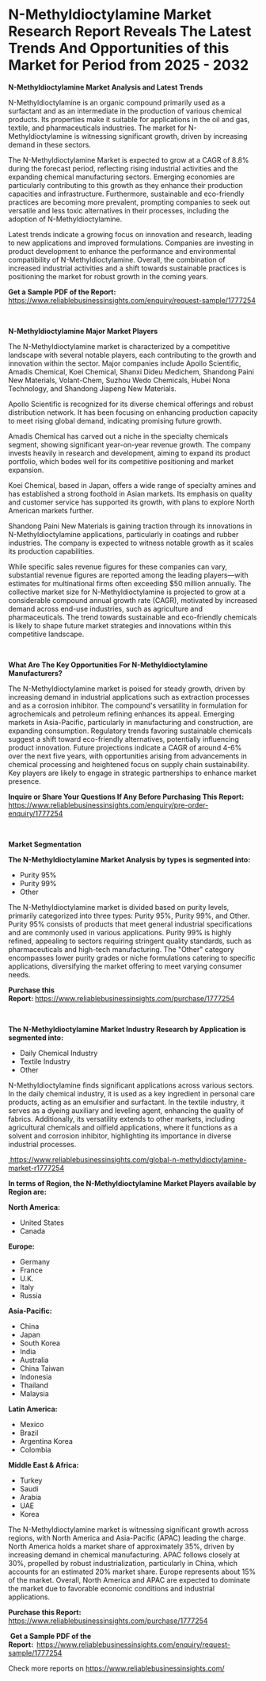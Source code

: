 <p><h1>N-Methyldioctylamine Market Research Report Reveals The Latest Trends And Opportunities of this Market for Period from 2025 - 2032</h1></p><p><strong>N-Methyldioctylamine Market Analysis and Latest Trends</strong></p>
<p><p>N-Methyldioctylamine is an organic compound primarily used as a surfactant and as an intermediate in the production of various chemical products. Its properties make it suitable for applications in the oil and gas, textile, and pharmaceuticals industries. The market for N-Methyldioctylamine is witnessing significant growth, driven by increasing demand in these sectors. </p><p>The N-Methyldioctylamine Market is expected to grow at a CAGR of 8.8% during the forecast period, reflecting rising industrial activities and the expanding chemical manufacturing sectors. Emerging economies are particularly contributing to this growth as they enhance their production capacities and infrastructure. Furthermore, sustainable and eco-friendly practices are becoming more prevalent, prompting companies to seek out versatile and less toxic alternatives in their processes, including the adoption of N-Methyldioctylamine.</p><p>Latest trends indicate a growing focus on innovation and research, leading to new applications and improved formulations. Companies are investing in product development to enhance the performance and environmental compatibility of N-Methyldioctylamine. Overall, the combination of increased industrial activities and a shift towards sustainable practices is positioning the market for robust growth in the coming years.</p></p>
<p><strong>Get a Sample PDF of the Report:&nbsp;</strong> <a href="https://www.reliablebusinessinsights.com/enquiry/request-sample/1777254?utm_campaign=2811&utm_medium=2&utm_source=Github&utm_content=ia&utm_term=03042025&utm_id=n-methyldioctylamine">https://www.reliablebusinessinsights.com/enquiry/request-sample/1777254</a></p>
<p>&nbsp;</p>
<p><strong>N-Methyldioctylamine Major Market Players</strong></p>
<p><p>The N-Methyldioctylamine market is characterized by a competitive landscape with several notable players, each contributing to the growth and innovation within the sector. Major companies include Apollo Scientific, Amadis Chemical, Koei Chemical, Shanxi Dideu Medichem, Shandong Paini New Materials, Volant-Chem, Suzhou Wedo Chemicals, Hubei Nona Technology, and Shandong Jiapeng New Materials.</p><p>Apollo Scientific is recognized for its diverse chemical offerings and robust distribution network. It has been focusing on enhancing production capacity to meet rising global demand, indicating promising future growth.</p><p>Amadis Chemical has carved out a niche in the specialty chemicals segment, showing significant year-on-year revenue growth. The company invests heavily in research and development, aiming to expand its product portfolio, which bodes well for its competitive positioning and market expansion.</p><p>Koei Chemical, based in Japan, offers a wide range of specialty amines and has established a strong foothold in Asian markets. Its emphasis on quality and customer service has supported its growth, with plans to explore North American markets further.</p><p>Shandong Paini New Materials is gaining traction through its innovations in N-Methyldioctylamine applications, particularly in coatings and rubber industries. The company is expected to witness notable growth as it scales its production capabilities.</p><p>While specific sales revenue figures for these companies can vary, substantial revenue figures are reported among the leading players—with estimates for multinational firms often exceeding $50 million annually. The collective market size for N-Methyldioctylamine is projected to grow at a considerable compound annual growth rate (CAGR), motivated by increased demand across end-use industries, such as agriculture and pharmaceuticals. The trend towards sustainable and eco-friendly chemicals is likely to shape future market strategies and innovations within this competitive landscape.</p></p>
<p>&nbsp;</p>
<p><strong>What Are The Key Opportunities For N-Methyldioctylamine Manufacturers?</strong></p>
<p><p>The N-Methyldioctylamine market is poised for steady growth, driven by increasing demand in industrial applications such as extraction processes and as a corrosion inhibitor. The compound's versatility in formulation for agrochemicals and petroleum refining enhances its appeal. Emerging markets in Asia-Pacific, particularly in manufacturing and construction, are expanding consumption. Regulatory trends favoring sustainable chemicals suggest a shift toward eco-friendly alternatives, potentially influencing product innovation. Future projections indicate a CAGR of around 4-6% over the next five years, with opportunities arising from advancements in chemical processing and heightened focus on supply chain sustainability. Key players are likely to engage in strategic partnerships to enhance market presence.</p></p>
<p><strong>Inquire or Share Your Questions If Any Before Purchasing This Report:</strong> <a href="https://www.reliablebusinessinsights.com/enquiry/pre-order-enquiry/1777254?utm_campaign=2811&utm_medium=2&utm_source=Github&utm_content=ia&utm_term=03042025&utm_id=n-methyldioctylamine">https://www.reliablebusinessinsights.com/enquiry/pre-order-enquiry/1777254</a></p>
<p>&nbsp;</p>
<p><strong>Market Segmentation</strong></p>
<p><strong>The N-Methyldioctylamine Market Analysis by types is segmented into:</strong></p>
<p><ul><li>Purity 95%</li><li>Purity 99%</li><li>Other</li></ul></p>
<p><p>The N-Methyldioctylamine market is divided based on purity levels, primarily categorized into three types: Purity 95%, Purity 99%, and Other. Purity 95% consists of products that meet general industrial specifications and are commonly used in various applications. Purity 99% is highly refined, appealing to sectors requiring stringent quality standards, such as pharmaceuticals and high-tech manufacturing. The "Other" category encompasses lower purity grades or niche formulations catering to specific applications, diversifying the market offering to meet varying consumer needs.</p></p>
<p><strong>Purchase this Report:&nbsp;</strong><a href="https://www.reliablebusinessinsights.com/purchase/1777254?utm_campaign=2811&utm_medium=2&utm_source=Github&utm_content=ia&utm_term=03042025&utm_id=n-methyldioctylamine">https://www.reliablebusinessinsights.com/purchase/1777254</a></p>
<p>&nbsp;</p>
<p><strong>The N-Methyldioctylamine Market Industry Research by Application is segmented into:</strong></p>
<p><ul><li>Daily Chemical Industry</li><li>Textile Industry</li><li>Other</li></ul></p>
<p><p>N-Methyldioctylamine finds significant applications across various sectors. In the daily chemical industry, it is used as a key ingredient in personal care products, acting as an emulsifier and surfactant. In the textile industry, it serves as a dyeing auxiliary and leveling agent, enhancing the quality of fabrics. Additionally, its versatility extends to other markets, including agricultural chemicals and oilfield applications, where it functions as a solvent and corrosion inhibitor, highlighting its importance in diverse industrial processes.</p></p>
<p><a href="https://www.reliablebusinessinsights.com/global-n-methyldioctylamine-market-r1777254?utm_campaign=2811&utm_medium=2&utm_source=Github&utm_content=ia&utm_term=03042025&utm_id=n-methyldioctylamine">&nbsp;https://www.reliablebusinessinsights.com/global-n-methyldioctylamine-market-r1777254</a></p>
<p><strong>In terms of Region, the N-Methyldioctylamine Market Players available by Region are:</strong></p>
<p>
    <p> <strong> North America: </strong>
        <ul>
            <li>United States</li>
            <li>Canada</li>
        </ul>
        </p> 
    <p> <strong> Europe: </strong>
        <ul>
            <li>Germany</li>
            <li>France</li>
            <li>U.K.</li>
            <li>Italy</li>
            <li>Russia</li>
        </ul>
        </p> 
    <p> <strong> Asia-Pacific: </strong>
        <ul>
            <li>China</li>
            <li>Japan</li>
            <li>South Korea</li>
            <li>India</li>
            <li>Australia</li>
            <li>China Taiwan</li>
            <li>Indonesia</li>
            <li>Thailand</li>
            <li>Malaysia</li>
        </ul>
        </p> 
    <p> <strong> Latin America: </strong>
        <ul>
            <li>Mexico</li>
            <li>Brazil</li>
            <li>Argentina Korea</li>
            <li>Colombia</li>
        </ul>
        </p> 
    <p> <strong> Middle East & Africa: </strong>
        <ul>
            <li>Turkey</li>
            <li>Saudi</li>
            <li>Arabia</li>
            <li>UAE</li>
            <li>Korea</li>
        </ul>
    </p>
    </p>
<p><p>The N-Methyldioctylamine market is witnessing significant growth across regions, with North America and Asia-Pacific (APAC) leading the charge. North America holds a market share of approximately 35%, driven by increasing demand in chemical manufacturing. APAC follows closely at 30%, propelled by robust industrialization, particularly in China, which accounts for an estimated 20% market share. Europe represents about 15% of the market. Overall, North America and APAC are expected to dominate the market due to favorable economic conditions and industrial applications.</p></p>
<p><strong>Purchase this Report: </strong><a href="https://www.reliablebusinessinsights.com/purchase/1777254?utm_campaign=2811&utm_medium=2&utm_source=Github&utm_content=ia&utm_term=03042025&utm_id=n-methyldioctylamine">https://www.reliablebusinessinsights.com/purchase/1777254</a></p>
<p>&nbsp;<strong>Get a Sample PDF of the Report:&nbsp;&nbsp;</strong><a href="https://www.reliablebusinessinsights.com/enquiry/request-sample/1777254?utm_campaign=2811&utm_medium=2&utm_source=Github&utm_content=ia&utm_term=03042025&utm_id=n-methyldioctylamine">https://www.reliablebusinessinsights.com/enquiry/request-sample/1777254</a></p>
<p><strong></strong></p>
<p>Check more reports on <a href="https://www.reliablebusinessinsights.com/?utm_campaign=2811&utm_medium=2&utm_source=Github&utm_content=ia&utm_term=03042025&utm_id=n-methyldioctylamine">https://www.reliablebusinessinsights.com/</a></p>
